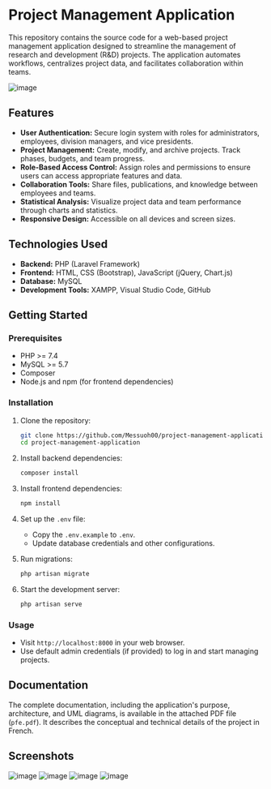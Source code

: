 # Project Management Application

This repository contains the source code for a web-based project management application designed to streamline the management of research and development (R&D) projects. The application automates workflows, centralizes project data, and facilitates collaboration within teams.

![image](https://github.com/user-attachments/assets/1d3c60d2-d900-4a1a-ba80-aea937b4fb23)
## Features

- **User Authentication:** Secure login system with roles for administrators, employees, division managers, and vice presidents.
- **Project Management:** Create, modify, and archive projects. Track phases, budgets, and team progress.
- **Role-Based Access Control:** Assign roles and permissions to ensure users can access appropriate features and data.
- **Collaboration Tools:** Share files, publications, and knowledge between employees and teams.
- **Statistical Analysis:** Visualize project data and team performance through charts and statistics.
- **Responsive Design:** Accessible on all devices and screen sizes.

## Technologies Used

- **Backend:** PHP (Laravel Framework)
- **Frontend:** HTML, CSS (Bootstrap), JavaScript (jQuery, Chart.js)
- **Database:** MySQL
- **Development Tools:** XAMPP, Visual Studio Code, GitHub

## Getting Started

### Prerequisites

- PHP >= 7.4
- MySQL >= 5.7
- Composer
- Node.js and npm (for frontend dependencies)

### Installation

1. Clone the repository:
   ```bash
   git clone https://github.com/Messuoh00/project-management-application.git
   cd project-management-application
   ```

2. Install backend dependencies:
   ```bash
   composer install
   ```

3. Install frontend dependencies:
   ```bash
   npm install
   ```

4. Set up the `.env` file:
   - Copy the `.env.example` to `.env`.
   - Update database credentials and other configurations.

5. Run migrations:
   ```bash
   php artisan migrate
   ```

6. Start the development server:
   ```bash
   php artisan serve
   ```

### Usage

- Visit `http://localhost:8000` in your web browser.
- Use default admin credentials (if provided) to log in and start managing projects.

## Documentation

The complete documentation, including the application's purpose, architecture, and UML diagrams, is available in the attached PDF file (`pfe.pdf`). It describes the conceptual and technical details of the project in French.

## Screenshots


![image](https://github.com/user-attachments/assets/a073b1b4-3ab1-493a-b808-03bf0bc20ba8)
![image](https://github.com/user-attachments/assets/35e1f8a8-c392-4d1f-9dba-f32551d0b0ad)
![image](https://github.com/user-attachments/assets/c7aded2b-fb3f-4a9a-9ca9-773b9bb936a3)
![image](https://github.com/user-attachments/assets/7f3c029a-bb45-4816-a32d-0633e484126a)

